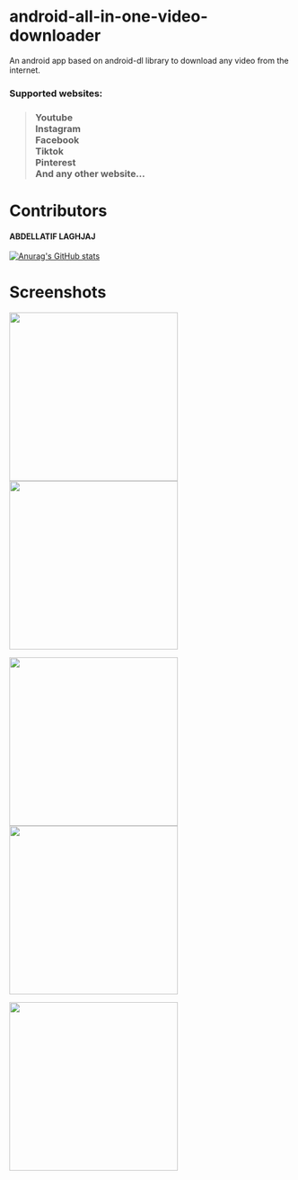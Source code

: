 # android-all-in-one-video-downloader

An android app based on android-dl library to download any video from the internet.

<h3>Supported websites:<h3>

> Youtube <br>
> Instagram <br>
> Facebook <br>
> Tiktok <br>
> Pinterest <br>
> And any other website...

# Contributors
<h4>ABDELLATIF LAGHJAJ</h4>

[![Anurag's GitHub stats](https://github-readme-stats.vercel.app/api?username=abdellatif-laghjaj&count_private=true&show_icons=true&theme=react)](https://github.com/omarlamin01/Dairy-Farm-Management-System)

# Screenshots
<p>
  <img src="https://user-images.githubusercontent.com/79521157/200933197-596acf8c-0026-4179-973a-8a4d66d89d2c.png" width="300px"/>
  <img src="https://user-images.githubusercontent.com/79521157/200933211-9a483fbf-0f41-439c-9fe5-17b7c705df3e.png" width="300px"/>
</p>
  
<p>
  <img src="https://user-images.githubusercontent.com/79521157/200933214-2ea66519-da7e-4c34-8352-87d6839ef703.png" width="300px"/>
  <img src="https://user-images.githubusercontent.com/79521157/200933218-580c5932-f533-4dfb-a084-2d8b7db68f9a.png" width="300px"/>
</p>
<img src="https://user-images.githubusercontent.com/79521157/200933220-55c02a4e-a7a4-4578-b884-fa7d7a294dbb.png" width="300px"/>

